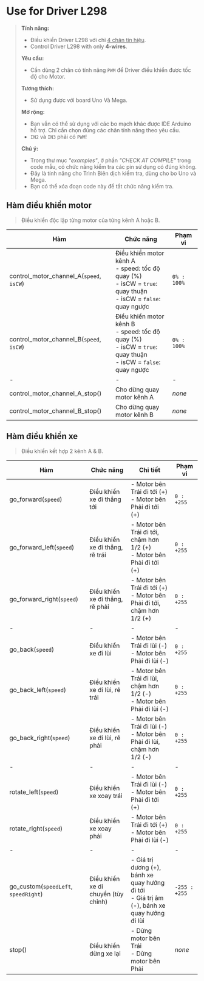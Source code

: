 # Use for Driver L298

> **Tính năng:**
> - Điều khiển Driver L298 với chỉ <u>4 chân tín hiệu</u>.
> - Control Driver L298 with only **4-wires**.
>
> **Yêu cầu:**
> - Cần dùng 2 chân có tính năng `PWM` để Driver điều khiển được tốc độ cho Motor.
>
> **Tương thích:**
> - Sử dụng được với board Uno Và Mega.
>
> **Mở rộng:**
> - Bạn vẫn có thể sử dụng với các bo mạch khác được IDE Arduino hỗ trợ. Chỉ cần chọn đúng các chân tính năng theo yêu cầu.
> - `IN2` và `IN3` phải có `PWM`!
>
> **Chú ý:**
> - Trong thư mục *"examples"*, ở phần *"CHECK AT COMPILE"* trong code mẫu, có chức năng kiểm tra các pin sử dụng có đúng không.
> - Đây là tính năng cho Trình Biên dịch kiểm tra, dùng cho bo Uno và Mega.
> - Bạn có thể xóa đoạn code này để tắt chức năng kiểm tra.

## Hàm điều khiển motor

> Điều khiển độc lập từng motor của từng kênh A hoặc B.

|Hàm|Chức năng|Phạm vi|
|---|---------|-------|
|control_motor_channel_A(`speed`, `isCW`)|Điều khiển motor kênh A<br>- speed: tốc độ quay (%)<br>- isCW = `true`: quay thuận<br>- isCW = `false`: quay ngược|`0% : 100%`
|control_motor_channel_B(`speed`, `isCW`)|Điều khiển motor kênh B<br>- speed: tốc độ quay (%)<br>- isCW = `true`: quay thuận<br>- isCW = `false`: quay ngược|`0% : 100%`
|-|-|-|-|
|control_motor_channel_A_stop()|Cho dừng quay motor kênh A|*none*
|control_motor_channel_B_stop()|Cho dừng quay motor kênh B|*none*

## Hàm điều khiển xe

> Điều khiển kết hợp 2 kênh A & B.

|Hàm|Chức năng|Chi tiết|Phạm vi|
|---|---------|--------|-------|
|go_forward(`speed`)|Điều khiển xe đi thẳng tới|- Motor bên Trái đi tới (+)<br>- Motor bên Phải đi tới (+)|`0 : +255`
|go_forward_left(`speed`)|Điều khiển xe đi thẳng, rẽ trái|- Motor bên Trái đi tới, chậm hơn 1/2 (+)<br>- Motor bên Phải đi tới (+)|`0 : +255`
|go_forward_right(`speed`)|Điều khiển xe đi thẳng, rẽ phải|- Motor bên Trái đi tới (+)<br>- Motor bên Phải đi tới, chậm hơn 1/2 (+)|`0 : +255`
|-|-|-|-|
|go_back(`speed`)|Điều khiển xe đi lùi|- Motor bên Trái đi lùi (-)<br>- Motor bên Phải đi lùi (-)|`0 : +255`
|go_back_left(`speed`)|Điều khiển xe đi lùi, rẽ trái|- Motor bên Trái đi lùi, chậm hơn 1/2 (-)<br>- Motor bên Phải đi lùi (-)|`0 : +255`
|go_back_right(`speed`)|Điều khiển xe đi lùi, rẽ phải|- Motor bên Trái đi lùi (-)<br>- Motor bên Phải đi lùi, chậm hơn 1/2 (-)|`0 : +255`
|-|-|-|-|
|rotate_left(`speed`)|Điều khiển xe xoay trái|- Motor bên Trái đi lùi (-)<br>- Motor bên Phải đi tới (+)|`0 : +255`
|rotate_right(`speed`)|Điều khiển xe xoay phải|- Motor bên Trái đi tới (+)<br>- Motor bên Phải đi lùi (-)|`0 : +255`
|-|-|-|-|
|go_custom(`speedLeft`, `speedRight`)|Điều khiển xe di chuyển (tùy chỉnh)|- Giá trị dương (+), bánh xe quay hướng đi tới<br>- Giá trị âm (-), bánh xe quay hướng đi lùi|`-255 : +255`
|stop()|Điều khiển dừng xe lại|- Dừng motor bên Trái<br>- Dừng motor bên Phải|*none*
